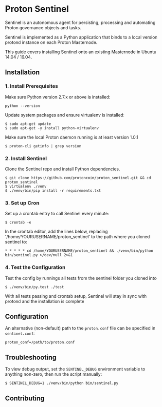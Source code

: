# Proton Sentinel


Sentinel is an autonomous agent for persisting, processing and automating Proton governance objects and tasks.

Sentinel is implemented as a Python application that binds to a local version protond instance on each Proton Masternode.

This guide covers installing Sentinel onto an existing Masternode in Ubuntu 14.04 / 16.04.

## Installation

### 1. Install Prerequisites

Make sure Python version 2.7.x or above is installed:

    python --version

Update system packages and ensure virtualenv is installed:

    $ sudo apt-get update
    $ sudo apt-get -y install python-virtualenv

Make sure the local Proton daemon running is at least version 1.0.1

    $ proton-cli getinfo | grep version

### 2. Install Sentinel

Clone the Sentinel repo and install Python dependencies.

    $ git clone https://github.com/protoncoin/proton_sentinel.git && cd proton_sentinel
    $ virtualenv ./venv
    $ ./venv/bin/pip install -r requirements.txt

### 3. Set up Cron

Set up a crontab entry to call Sentinel every minute:

    $ crontab -e

In the crontab editor, add the lines below, replacing '/home/YOURUSERNAME/proton_sentinel' to the path where you cloned sentinel to:

    * * * * * cd /home/YOURUSERNAME/proton_sentinel && ./venv/bin/python bin/sentinel.py >/dev/null 2>&1

### 4. Test the Configuration

Test the config by runnings all tests from the sentinel folder you cloned into

    $ ./venv/bin/py.test ./test

With all tests passing and crontab setup, Sentinel will stay in sync with protond and the installation is complete

## Configuration

An alternative (non-default) path to the `proton.conf` file can be specified in `sentinel.conf`:

    proton_conf=/path/to/proton.conf

## Troubleshooting

To view debug output, set the `SENTINEL_DEBUG` environment variable to anything non-zero, then run the script manually:

    $ SENTINEL_DEBUG=1 ./venv/bin/python bin/sentinel.py

## Contributing

